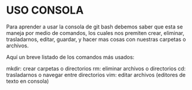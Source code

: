 # USO CONSOLA

Para aprender a usar la consola de git bash debemos saber que esta se maneja por medio de comandos, los cuales nos premiten crear, eliminar, trasladarnos, editar, guardar, y hacer mas cosas con nuestras carpetas o archivos.

Aquí un breve listado de los comandos más usados:

mkdir: crear carpetas o directorios
rm: eliminar archivos o directorios
cd: trasladarnos o navegar entre directorios
vim: editar archivos (editores de texto en consola)

